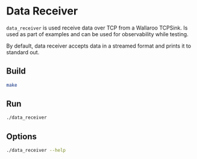 # Data Receiver

`data_receiver` is used receive data over TCP from a Wallaroo TCPSink. Is used as part of examples and can be used for observability while testing.

By default, data receiver accepts data in a streamed format and prints it to standard out.

## Build

```bash
make
```

## Run

```bash
./data_receiver
```

## Options

```bash
./data_receiver --help
```
